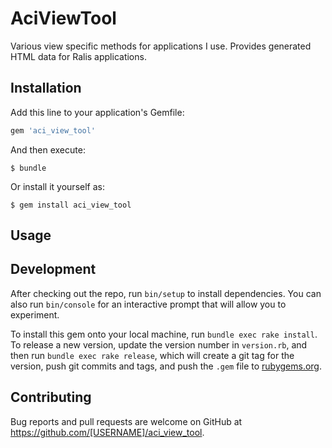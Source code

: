 # AciViewTool

Various view specific methods for applications I use.
Provides generated HTML data for Ralis applications.

## Installation

Add this line to your application's Gemfile:

```ruby
gem 'aci_view_tool'
```

And then execute:

    $ bundle

Or install it yourself as:

    $ gem install aci_view_tool

## Usage

## Development

After checking out the repo, run `bin/setup` to install dependencies. You can also run `bin/console` for an interactive prompt that will allow you to experiment.

To install this gem onto your local machine, run `bundle exec rake install`. To release a new version, update the version number in `version.rb`, and then run `bundle exec rake release`, which will create a git tag for the version, push git commits and tags, and push the `.gem` file to [rubygems.org](https://rubygems.org).

## Contributing

Bug reports and pull requests are welcome on GitHub at https://github.com/[USERNAME]/aci_view_tool.

